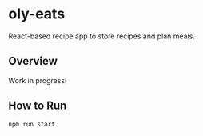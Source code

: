 # oly-eats
React-based recipe app to store recipes and plan meals.

## Overview
Work in progress!

## How to Run
`npm run start`